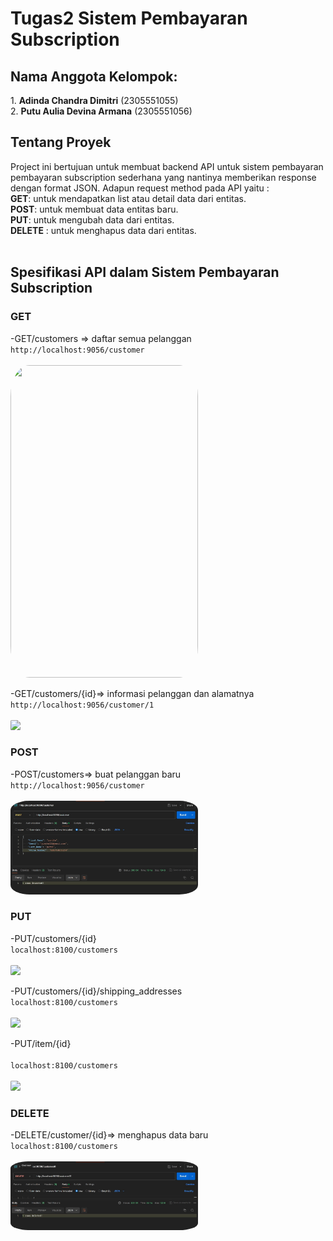 <h1>Tugas2 Sistem Pembayaran Subscription</h1>
 
<h2>Nama Anggota Kelompok:</h2>
1.  <b>Adinda Chandra Dimitri</b> 	(2305551055)<br>
2.  <b>Putu Aulia Devina Armana</b> 	(2305551056)
 
<h2>Tentang Proyek</h2>
Project ini bertujuan untuk membuat backend API untuk sistem pembayaran pembayaran subscription sederhana yang nantinya memberikan response dengan format JSON. Adapun request method pada API yaitu : <br>
<b>GET</b>: untuk mendapatkan list atau detail data dari entitas. <br>
<b>POST</b>: untuk membuat data entitas baru. <br>
<b>PUT</b>: untuk mengubah data dari entitas. <br>
<b>DELETE</b> : untuk menghapus data dari entitas. <br><br>

<h2>Spesifikasi API dalam Sistem Pembayaran Subscription</h2>
<h3>GET</h3>
-GET/customers => daftar semua pelanggan<br>
<code>http://localhost:9056/customer</code><br><br>
<a href="url"><img src="https://https://github.com/dindadimitri/TUGAS-2-PBO/blob/main/img/get%20customer.jpg" height="500" width="300" style="border-radius:10%"></a>


-GET/customers/{id}=> informasi pelanggan dan alamatnya<br>
<code>http://localhost:9056/customer/1</code><br><br>
<a href="url"><img src="![img/get customer 1.jpg](https://github.com/dindadimitri/TUGAS-2-PBO/blob/main/img/get%20customer%201.jpg)" height="auto" width="300" style="border-radius:10%"></a>


<h3>POST</h3>
-POST/customers=> buat pelanggan baru<br>
<code>http://localhost:9056/customer</code><br><br>
<a href="url"><img src="https://github.com/dindadimitri/TUGAS-2-PBO/blob/main/img/post%20customer.jpg" height="auto" width="300" style="border-radius:10%"></a>


<h3>PUT</h3>
-PUT/customers/{id}<br>
<code>localhost:8100/customers</code><br><br>
<a href="url"><img src="url gambar" height="auto" width="300" style="border-radius:10%"></a>

-PUT/customers/{id}/shipping_addresses<br>
<code>localhost:8100/customers</code><br><br>
<a href="url"><img src="url gambar" height="auto" width="300" style="border-radius:10%"></a>

-PUT/item/{id}<br><br>
<code>localhost:8100/customers</code><br><br>
<a href="url"><img src="url gambar" height="auto" width="300" style="border-radius:10%"></a>

<h3>DELETE</h3>
-DELETE/customer/{id}=> menghapus data baru<br>
<code>localhost:8100/customers</code><br><br>
<a href="url"><img src="https://github.com/dindadimitri/TUGAS-2-PBO/blob/main/img/delete%20customer.jpg" height="auto" width="300" style="border-radius:10%"></a>
